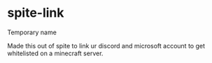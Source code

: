 # spite-link
Temporary name

Made this out of spite to link ur discord and microsoft account to get whitelisted on a minecraft server.
